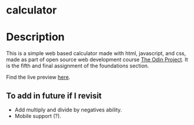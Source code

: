 # calculator

# Description

This is a simple web based calculator made with html, javascript, and css, made as part of open source web development course [The Odin Project](https://www.theodinproject.com). It is the fifth and final assignment of the foundations section.

Find the live preview [here](https://kaglet.github.io/calculator/). 

## To add in future if I revisit

- Add multiply and divide by negatives ability.
- Mobile support (?).